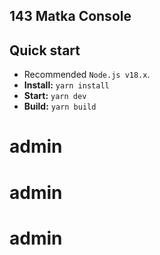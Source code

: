 ## 143 Matka Console


## Quick start

- Recommended `Node.js v18.x`.
- **Install:** `yarn install`
- **Start:** `yarn dev`
- **Build:** `yarn build`

# admin
# admin
# admin
